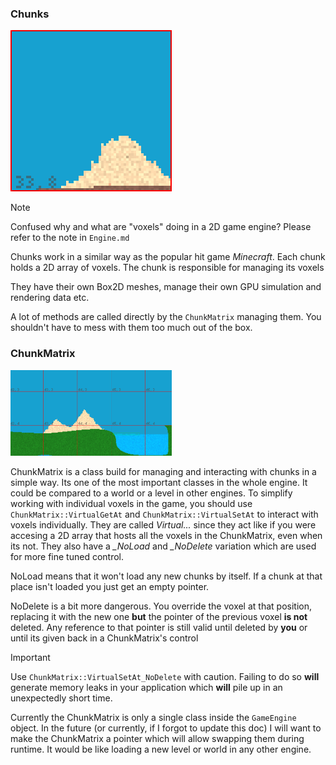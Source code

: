 ### Chunks

<img src="images/chunk-debug.png" alt="Chunk during debug rendering" title="Example of a rendered chunk during debug rendering enabled" width="258">

> [!NOTE]  
> Confused why and what are "voxels" doing in a 2D game engine? Please refer to the note in `Engine.md`

Chunks work in a similar way as the popular hit game *Minecraft*. Each chunk holds a 2D array of voxels. The chunk is responsible for managing its voxels

They have their own Box2D meshes, manage their own GPU simulation and rendering data etc.

A lot of methods are called directly by the `ChunkMatrix` managing them. You shouldn't have to mess with them too much out of the box.

### ChunkMatrix

<img src="images/chunkmatrix-debug.png" alt="ChunkMatrix during debug rendering" title="Example of a ChunkMatrix holding multiple chunks" width="258">

ChunkMatrix is a class build for managing and interacting with chunks in a simple way. Its one of the most important classes in the whole engine. It could be compared to a world or a level in other engines. To simplify working with individual voxels in the game, you should use `ChunkMatrix::VirtualGetAt` and `ChunkMatrix::VirtualSetAt` to interact with voxels individually. They are called *Virtual...* since they act like if you were accesing a 2D array that hosts all the voxels in the ChunkMatrix, even when its not. They also have a *_NoLoad* and *_NoDelete* variation which are used for more fine tuned control. 

NoLoad means that it won't load any new chunks by itself. If a chunk at that place isn't loaded you just get an empty pointer. 

NoDelete is a bit more dangerous. You override the voxel at that position, replacing it with the new one **but** the pointer of the previous voxel **is not** deleted. Any reference to that pointer is still valid until deleted by **you** or until its given back in a ChunkMatrix's control

> [!IMPORTANT]  
> Use `ChunkMatrix::VirtualSetAt_NoDelete` with caution. Failing to do so **will** generate memory leaks in your application which **will** pile up in an unexpectedly short time. 

Currently the ChunkMatrix is only a single class inside the `GameEngine` object. In the future (or currently, if I forgot to update this doc) I will want to make the ChunkMatrix a pointer which will allow swapping them during runtime. It would be like loading a new level or world in any other engine.